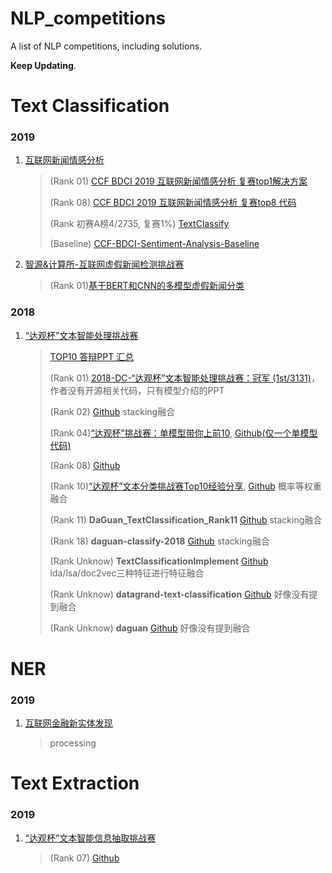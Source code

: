 # NLP_competitions
A list of NLP competitions, including solutions.

**Keep Updating**.



# Text Classification

### 2019

1. [互联网新闻情感分析](https://www.datafountain.cn/competitions/350)

   > (Rank 01) [CCF BDCI 2019 互联网新闻情感分析 复赛top1解决方案](https://github.com/cxy229/BDCI2019-SENTIMENT-CLASSIFICATION)
   >
   > (Rank 08) [CCF BDCI 2019 互联网新闻情感分析 复赛top8 代码](https://github.com/zhanlaoban/CCF_BDCI_2019_datafountain350)
   >
   > (Rank 初赛A榜4/2735, 复赛1%) [TextClassify](https://github.com/linhaow/TextClassify)
   >
   > (Baseline) [CCF-BDCI-Sentiment-Analysis-Baseline](https://github.com/guoday/CCF-BDCI-Sentiment-Analysis-Baseline)

2. [智源&计算所-互联网虚假新闻检测挑战赛](https://www.biendata.com/competition/falsenews/)

   > (Rank 01)[基于BERT和CNN的多模型虚假新闻分类](https://www.biendata.com/models/category/3529/L_notebook/)
   

### 2018

1. [“达观杯”文本智能处理挑战赛]([https://www.dcjingsai.com/common/cmpt/%E2%80%9C%E8%BE%BE%E8%A7%82%E6%9D%AF%E2%80%9D%E6%96%87%E6%9C%AC%E6%99%BA%E8%83%BD%E5%A4%84%E7%90%86%E6%8C%91%E6%88%98%E8%B5%9B_%E8%B5%9B%E4%BD%93%E4%B8%8E%E6%95%B0%E6%8D%AE.html](https://www.dcjingsai.com/common/cmpt/"达观杯"文本智能处理挑战赛_赛体与数据.html))

   > [TOP10 答辩PPT 汇总](https://github.com/zhanlaoban/NLP_competitions/blob/master/%E2%80%9C%E8%BE%BE%E8%A7%82%E6%9D%AF%E2%80%9D%E6%96%87%E6%9C%AC%E6%99%BA%E8%83%BD%E5%A4%84%E7%90%86%E6%8C%91%E6%88%98%E8%B5%9B/%E8%BE%BE%E8%A7%82%E6%9D%AF%E5%8D%81%E5%BC%BA%E5%88%86%E4%BA%AB%E6%B1%87%E6%80%BBppt.pdf)
   >
   > (Rank 01) [2018-DC-“达观杯”文本智能处理挑战赛：冠军 (1st/3131)](https://github.com/ShawnyXiao/2018-DC-DataGrand-TextIntelProcess)，作者没有开源相关代码，只有模型介绍的PPT
   >
   > (Rank 02) [Github](https://github.com/CortexFoundation/-) stacking融合
   >
   > (Rank 04)[“达观杯”挑战赛：单模型带你上前10](https://zhuanlan.zhihu.com/p/52461173),	[Github(仅一个单模型代码)](https://github.com/yuquanle/2018-daguan-competition-rank4)
   >
   > (Rank 08) [Github](https://github.com/Rowchen/Text-classifier)
   >
   > (Rank 10)[“达观杯”文本分类挑战赛Top10经验分享](https://zhuanlan.zhihu.com/p/45391378),	[Github](https://github.com/moneyDboat/data_grand) 概率等权重融合
   >
   > (Rank 11) **DaGuan_TextClassification_Rank11** [Github](https://github.com/TianyuZhuuu/DaGuan_TextClassification_Rank11) stacking融合
   >
   > (Rank 18) **daguan-classify-2018** [Github](https://github.com/nlpjoe/daguan-classify-2018) stacking融合
   >
   > (Rank Unknow) **TextClassificationImplement** [Github](https://github.com/MLjian/TextClassificationImplement) lda/lsa/doc2vec三种特征进行特征融合
   >
   > (Rank Unknow) **datagrand-text-classification** [Github](https://github.com/Genpeng/datagrand-text-classification) 好像没有提到融合
   >
   > (Rank Unknow) **daguan** [Github](https://github.com/yanqiangmiffy/daguan) 好像没有提到融合



# NER

### 2019

1. [互联网金融新实体发现](https://www.datafountain.cn/competitions/361)

   > processing



# Text Extraction

### 2019

1. [“达观杯”文本智能信息抽取挑战赛](https://biendata.com/competition/datagrand/data/?source=zhihu)

   > (Rank 07) [Github](https://github.com/cdjasonj/datagrand)